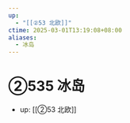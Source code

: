 ```yaml
---
up:
  - "[[②53 北欧]]"
ctime: 2025-03-01T13:19:08+08:00
aliases:
  - 冰岛
---
```


# ②535 冰岛

- up: [[②53 北欧]]
